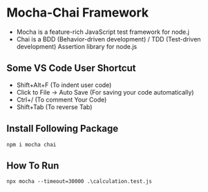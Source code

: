 # Mocha-Chai Framework

- Mocha is a feature-rich JavaScript test framework for node.j
- Chai is a BDD (Behavior-driven development) / TDD (Test-driven development) Assertion library for node.js

Some VS Code User Shortcut
--------------------------
- Shift+Alt+F (To indent user code)
- Click to File -> Auto Save (For saving your code automatically)
- Ctrl+/ (To comment Your Code)
- Shift+Tab (To reverse Tab)

Install Following Package
-------------------------

``
 npm i mocha chai 
``

How To Run
----------

``
npx mocha --timeout=30000 .\calculation.test.js
``
